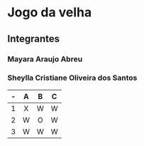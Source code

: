 # Jogo da velha
## Integrantes
### Mayara Araujo Abreu
### Sheylla Cristiane Oliveira dos Santos

| -  |  A     | B     | C     |
| -- | :---:  | :---: | :---: |
| 1  | X      | W     | W     |
| 2  | W      | O     | W     |
| 3  | W      | W     | W     |

